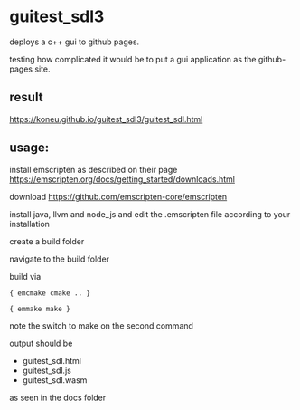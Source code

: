 # guitest_sdl3

deploys a c++ gui to github pages.

testing how complicated it would be to put a gui application as the github-pages site.


## result
https://koneu.github.io/guitest_sdl3/guitest_sdl.html

## usage:

install emscripten as described on their page https://emscripten.org/docs/getting_started/downloads.html

download https://github.com/emscripten-core/emscripten

install java, llvm and node_js and edit the .emscripten file according to your installation

create a build folder

navigate to the build folder

build via

`{ emcmake cmake .. }`

`{ emmake make }`

note the switch to make on the second command
 
 output should be
 
 - guitest_sdl.html
 - guitest_sdl.js
 - guitest_sdl.wasm
 
as seen in the docs folder
